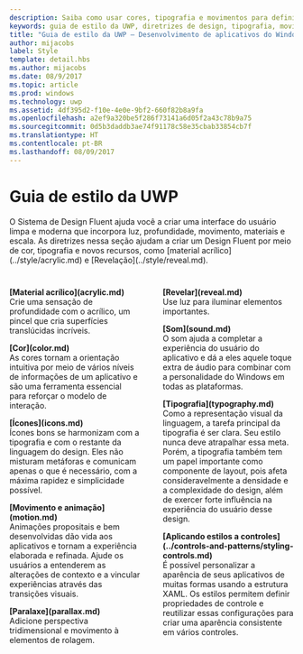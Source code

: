 ```yaml
---
description: Saiba como usar cores, tipografia e movimentos para definir a personalidade do seu aplicativo UWP com o guia de estilo UWP do Centro de Desenvolvimento do Windows.
keywords: guia de estilo da UWP, diretrizes de design, tipografia, movimento, som, movimento, desenvolvimento de aplicativos
title: "Guia de estilo da UWP – Desenvolvimento de aplicativos do Windows"
author: mijacobs
label: Style
template: detail.hbs
ms.author: mijacobs
ms.date: 08/9/2017
ms.topic: article
ms.prod: windows
ms.technology: uwp
ms.assetid: 4df395d2-f10e-4e0e-9bf2-660f82b8a9fa
ms.openlocfilehash: a2ef9a320be5f286f73141a6d05f2a43c78b9a75
ms.sourcegitcommit: 0d5b3daddb3ae74f91178c58e35cbab33854cb7f
ms.translationtype: HT
ms.contentlocale: pt-BR
ms.lasthandoff: 08/09/2017
---
```

# <a name="uwp-style-guide"></a>Guia de estilo da UWP

<link rel="stylesheet" href="https://az835927.vo.msecnd.net/sites/uwp/Resources/css/custom.css"> 

<p>O Sistema de Design Fluent ajuda você a criar uma interface do usuário limpa e moderna que incorpora luz, profundidade, movimento, materiais e escala. As diretrizes nessa seção ajudam a criar um Design Fluent por meio de cor, tipografia e novos recursos, como [material acrílico](../style/acrylic.md) e [Revelação](../style/reveal.md). 
</p>


<div style="column-count: 2; column-gap: 40px; margin-top: 40px;">

<div style="-webkit-column-break-inside: avoid; page-break-inside: avoid; break-inside: avoid;">
   <p style="margin-top: 0px; padding-top: 0px;"><b>[Material acrílico](acrylic.md)</b><br/>
Crie uma sensação de profundidade com o acrílico, um pincel que cria superfícies translúcidas incríveis.</p>
</div>

<div style="-webkit-column-break-inside: avoid; page-break-inside: avoid; break-inside: avoid;">
   <p><b>[Cor](color.md)</b><br/>
As cores tornam a orientação intuitiva por meio de vários níveis de informações de um aplicativo e são uma ferramenta essencial para reforçar o modelo de interação.</p>
</div>
<div style="-webkit-column-break-inside: avoid; page-break-inside: avoid; break-inside: avoid;">
   <p><b>[Ícones](icons.md)</b><br/>
Ícones bons se harmonizam com a tipografia e com o restante da linguagem do design. Eles não misturam metáforas e comunicam apenas o que é necessário, com a máxima rapidez e simplicidade possível.</p>

</div>
  <div style="-webkit-column-break-inside: avoid; page-break-inside: avoid; break-inside: avoid;">
   <p><b>[Movimento e animação](motion.md)</b><br/>
Animações propositais e bem desenvolvidas dão vida aos aplicativos e tornam a experiência elaborada e refinada. Ajude os usuários a entenderem as alterações de contexto e a vincular experiências através das transições visuais.</p>
  </div>
  
  <div style="-webkit-column-break-inside: avoid; page-break-inside: avoid; break-inside: avoid;">
   <p><b>[Paralaxe](parallax.md)</b><br/>
Adicione perspectiva tridimensional e movimento à elementos de rolagem. </p>
  </div>  
  
  <div style="-webkit-column-break-inside: avoid; page-break-inside: avoid; break-inside: avoid;">
   <p><b>[Revelar](reveal.md)</b><br/>
Use luz para iluminar elementos importantes. </p>
  </div>    
  
 <div style="-webkit-column-break-inside: avoid; page-break-inside: avoid; break-inside: avoid;">
   <p><b>[Som](sound.md)</b><br/>
O som ajuda a completar a experiência do usuário do aplicativo e dá a eles aquele toque extra de áudio para combinar com a personalidade do Windows em todas as plataformas.</p>
  </div>

  <div style="-webkit-column-break-inside: avoid; page-break-inside: avoid; break-inside: avoid;">
   <p><b>[Tipografia](typography.md)</b><br/>
Como a representação visual da linguagem, a tarefa principal da tipografia é ser clara. Seu estilo nunca deve atrapalhar essa meta. Porém, a tipografia também tem um papel importante como componente de layout, pois afeta consideravelmente a densidade e a complexidade do design, além de exercer forte influência na experiência do usuário desse design.</p>
  </div>  
  
  <div style="-webkit-column-break-inside: avoid; page-break-inside: avoid; break-inside: avoid;">
   <p><b>[Aplicando estilos a controles](../controls-and-patterns/styling-controls.md)</b><br/>
É possível personalizar a aparência de seus aplicativos de muitas formas usando a estrutura XAML. Os estilos permitem definir propriedades de controle e reutilizar essas configurações para criar uma aparência consistente em vários controles.</p>
  </div>  
  

</div>



